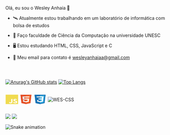    Olá, eu sou o Wesley Anhaia 👋

- 🛰️ Atualmente estou trabalhando em um laboratório de informática com bolsa de estudos

- 🏫 Faço faculdade de Ciência da Computação na universidade UNESC

- 🖥️ Estou estudando HTML, CSS, JavaScript e C

- 📧 Meu email para contato é wesleyanhaiaa@gmail.com

##

<br>


[![Anurag's GitHub stats](https://github-readme-stats.vercel.app/api?username=wesleyanhaia&show_icons=true&theme=radical)](https://github.com/anuraghazra/github-readme-stats) [![Top Langs](https://github-readme-stats.vercel.app/api/top-langs/?username=wesleyanhaia&hide_progress=true&theme=radical)](https://github.com/anuraghazra/github-readme-stats)


<div style="display: inline_block"><br>
  <img align="center" alt="WES-Js" height="30" width="40" src="https://raw.githubusercontent.com/devicons/devicon/master/icons/javascript/javascript-plain.svg">
  <img align="center" alt="WES-HTML" height="30" width="40" src="https://raw.githubusercontent.com/devicons/devicon/master/icons/html5/html5-original.svg">
  <img align="center" alt="WES-CSS" height="30" width="40" src="https://raw.githubusercontent.com/devicons/devicon/master/icons/css3/css3-original.svg">
  <img align="center" alt="WES-CSS" height="30" width="40" src="https://cdn.jsdelivr.net/gh/devicons/devicon/icons/c/c-original.svg" />
</div>
  
  ##
 
<div> 
  <a href="https://instagram.com/wesleyanhaia" target="_blank"><img src="https://img.shields.io/badge/-Instagram-%23E4405F?style=for-the-badge&logo=instagram&logoColor=white" target="_blank"></a>
  <a href = "mailto:wesleyanhaiaa@gmail.com"><img src="https://img.shields.io/badge/-Gmail-%23333?style=for-the-badge&logo=gmail&logoColor=white" target="_blank"></a>
</div>

![Snake animation](https://github.com/wesleyanhaia/wesleyanhaia/blob/output/github-contribution-grid-snake.svg)
  
